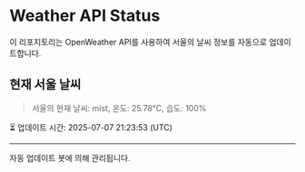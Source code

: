 
# Weather API Status

이 리포지토리는 OpenWeather API를 사용하여 서울의 날씨 정보를 자동으로 업데이트합니다.

## 현재 서울 날씨
> 서울의 현재 날씨: mist, 온도: 25.78°C, 습도: 100%

⏳ 업데이트 시간: 2025-07-07 21:23:53 (UTC)

---
자동 업데이트 봇에 의해 관리됩니다.
